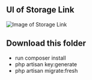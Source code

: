 ## UI of Storage Link
![Image of Storage Link](https://media.giphy.com/media/WOa8blqRrsNuimqsEn/giphy.gif)

## Download this folder
* run composer install
* php artisan key:generate
* php artisan migrate:fresh

